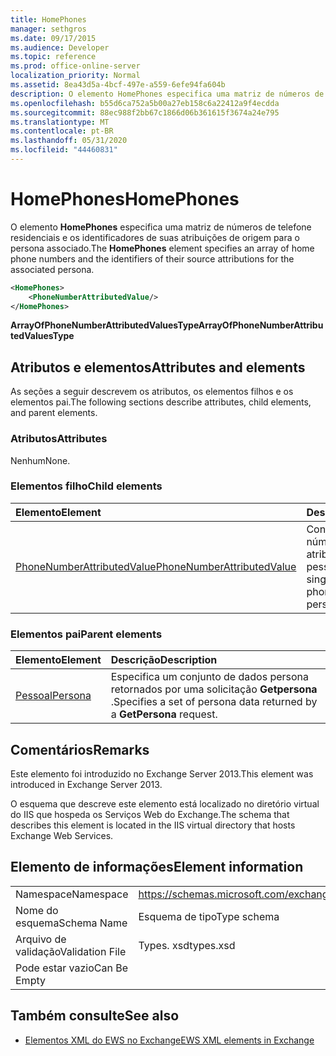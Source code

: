 ```yaml
---
title: HomePhones
manager: sethgros
ms.date: 09/17/2015
ms.audience: Developer
ms.topic: reference
ms.prod: office-online-server
localization_priority: Normal
ms.assetid: 8ea43d5a-4bcf-497e-a559-6efe94fa604b
description: O elemento HomePhones especifica uma matriz de números de telefone residenciais e os identificadores de suas atribuições de origem para o persona associado.
ms.openlocfilehash: b55d6ca752a5b00a27eb158c6a22412a9f4ecdda
ms.sourcegitcommit: 88ec988f2bb67c1866d06b361615f3674a24e795
ms.translationtype: MT
ms.contentlocale: pt-BR
ms.lasthandoff: 05/31/2020
ms.locfileid: "44460831"
---
```

# <a name="homephones"></a><span data-ttu-id="2e403-103">HomePhones</span><span class="sxs-lookup"><span data-stu-id="2e403-103">HomePhones</span></span>

<span data-ttu-id="2e403-104">O elemento **HomePhones** especifica uma matriz de números de telefone residenciais e os identificadores de suas atribuições de origem para o persona associado.</span><span class="sxs-lookup"><span data-stu-id="2e403-104">The **HomePhones** element specifies an array of home phone numbers and the identifiers of their source attributions for the associated persona.</span></span> 
  
```XML
<HomePhones>
    <PhoneNumberAttributedValue/>
</HomePhones>
```

 <span data-ttu-id="2e403-105">**ArrayOfPhoneNumberAttributedValuesType**</span><span class="sxs-lookup"><span data-stu-id="2e403-105">**ArrayOfPhoneNumberAttributedValuesType**</span></span>
## <a name="attributes-and-elements"></a><span data-ttu-id="2e403-106">Atributos e elementos</span><span class="sxs-lookup"><span data-stu-id="2e403-106">Attributes and elements</span></span>

<span data-ttu-id="2e403-107">As seções a seguir descrevem os atributos, os elementos filhos e os elementos pai.</span><span class="sxs-lookup"><span data-stu-id="2e403-107">The following sections describe attributes, child elements, and parent elements.</span></span>
  
### <a name="attributes"></a><span data-ttu-id="2e403-108">Atributos</span><span class="sxs-lookup"><span data-stu-id="2e403-108">Attributes</span></span>

<span data-ttu-id="2e403-109">Nenhum</span><span class="sxs-lookup"><span data-stu-id="2e403-109">None.</span></span>
  
### <a name="child-elements"></a><span data-ttu-id="2e403-110">Elementos filho</span><span class="sxs-lookup"><span data-stu-id="2e403-110">Child elements</span></span>

|<span data-ttu-id="2e403-111">**Elemento**</span><span class="sxs-lookup"><span data-stu-id="2e403-111">**Element**</span></span>|<span data-ttu-id="2e403-112">**Descrição**</span><span class="sxs-lookup"><span data-stu-id="2e403-112">**Description**</span></span>|
|:-----|:-----|
|[<span data-ttu-id="2e403-113">PhoneNumberAttributedValue</span><span class="sxs-lookup"><span data-stu-id="2e403-113">PhoneNumberAttributedValue</span></span>](phonenumberattributedvalue.md) <br/> |<span data-ttu-id="2e403-114">Contém um único número de telefone atribuído para uma pessoa.</span><span class="sxs-lookup"><span data-stu-id="2e403-114">Contains a single attributed phone number for a persona.</span></span>  <br/> |
   
### <a name="parent-elements"></a><span data-ttu-id="2e403-115">Elementos pai</span><span class="sxs-lookup"><span data-stu-id="2e403-115">Parent elements</span></span>

|<span data-ttu-id="2e403-116">**Elemento**</span><span class="sxs-lookup"><span data-stu-id="2e403-116">**Element**</span></span>|<span data-ttu-id="2e403-117">**Descrição**</span><span class="sxs-lookup"><span data-stu-id="2e403-117">**Description**</span></span>|
|:-----|:-----|
|[<span data-ttu-id="2e403-118">Pessoal</span><span class="sxs-lookup"><span data-stu-id="2e403-118">Persona</span></span>](persona.md) <br/> |<span data-ttu-id="2e403-119">Especifica um conjunto de dados persona retornados por uma solicitação **Getpersona** .</span><span class="sxs-lookup"><span data-stu-id="2e403-119">Specifies a set of persona data returned by a **GetPersona** request.</span></span>  <br/> |
   
## <a name="remarks"></a><span data-ttu-id="2e403-120">Comentários</span><span class="sxs-lookup"><span data-stu-id="2e403-120">Remarks</span></span>

<span data-ttu-id="2e403-121">Este elemento foi introduzido no Exchange Server 2013.</span><span class="sxs-lookup"><span data-stu-id="2e403-121">This element was introduced in Exchange Server 2013.</span></span>
  
<span data-ttu-id="2e403-122">O esquema que descreve este elemento está localizado no diretório virtual do IIS que hospeda os Serviços Web do Exchange.</span><span class="sxs-lookup"><span data-stu-id="2e403-122">The schema that describes this element is located in the IIS virtual directory that hosts Exchange Web Services.</span></span>
  
## <a name="element-information"></a><span data-ttu-id="2e403-123">Elemento de informações</span><span class="sxs-lookup"><span data-stu-id="2e403-123">Element information</span></span>

|||
|:-----|:-----|
|<span data-ttu-id="2e403-124">Namespace</span><span class="sxs-lookup"><span data-stu-id="2e403-124">Namespace</span></span>  <br/> |https://schemas.microsoft.com/exchange/services/2006/types  <br/> |
|<span data-ttu-id="2e403-125">Nome do esquema</span><span class="sxs-lookup"><span data-stu-id="2e403-125">Schema Name</span></span>  <br/> |<span data-ttu-id="2e403-126">Esquema de tipo</span><span class="sxs-lookup"><span data-stu-id="2e403-126">Type schema</span></span>  <br/> |
|<span data-ttu-id="2e403-127">Arquivo de validação</span><span class="sxs-lookup"><span data-stu-id="2e403-127">Validation File</span></span>  <br/> |<span data-ttu-id="2e403-128">Types. xsd</span><span class="sxs-lookup"><span data-stu-id="2e403-128">types.xsd</span></span>  <br/> |
|<span data-ttu-id="2e403-129">Pode estar vazio</span><span class="sxs-lookup"><span data-stu-id="2e403-129">Can Be Empty</span></span>  <br/> ||
   
## <a name="see-also"></a><span data-ttu-id="2e403-130">Também consulte</span><span class="sxs-lookup"><span data-stu-id="2e403-130">See also</span></span>



- [<span data-ttu-id="2e403-131">Elementos XML do EWS no Exchange</span><span class="sxs-lookup"><span data-stu-id="2e403-131">EWS XML elements in Exchange</span></span>](ews-xml-elements-in-exchange.md)

